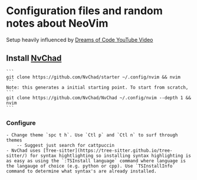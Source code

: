 # Configuration files and random notes about NeoVim
Setup heavily influenced by [Dreams of Code YouTube Video](https://www.youtube.com/watch?v=Mtgo-nP_r8Y)

## Install [NvChad](https://github.com/NvChad/NvChad?tab=readme-ov-file)
    ```
    git clone https://github.com/NvChad/starter ~/.config/nvim && nvim
    ```
    Note: this generates a initial starting point. To start from scratch, 
    ```
    git clone https://github.com/NvChad/NvChad ~/.config/nvim --depth 1 && nvim
    ```
### Configure
    - Change theme `spc t h`. Use `Ctl p` and `Ctl n` to surf through themes
        -- Suggest just search for cattpuccin
    - NvChad uses [Tree-sitter](https://tree-sitter.github.io/tree-sitter/) for syntax hightlighting so installing syntax highlighting is as easy as using the `:TSInstall language` command where language is the langauge of choice (e.g. python or cpp). Use `TSInstallInfo` command to determine what syntax's are already installed.
